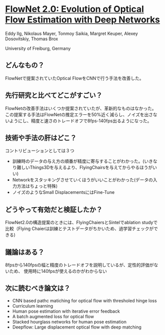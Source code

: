 # [FlowNet 2.0: Evolution of Optical Flow Estimation with Deep Networks](https://arxiv.org/abs/1612.01925)
Eddy Ilg, Nikolaus Mayer, Tonmoy Saikia, Margret Keuper, Alexey Dosovitskiy, Thomas Brox

University of Freiburg, Germany

## どんなもの？
FlowNetで提案されていたOptical FlowをCNNで行う手法を改善した。

## 先行研究と比べてどこがすごい？
FlowNetの改善手法はいくつか提案されていたが、革新的なものはなかった。
この提案する手法はFlowNetの推定エラーを50%近く減らし、ノイズを出さないようにし、精度と速さのトレードオフで8fps-140fps出るようになった。

## 技術や手法の肝はどこ？
コントリビューションとしては３つ
* 訓練時のデータの与え方の順番が精度に寄与することがわかった。(いきなり難しいThings3Dを与えるより、FlyingChairsを与えてからやるほうがいい)
* Networkをスタッキングさせていくほうがいいことがわかった(データの入力方法はちょっと特殊)
* ノイズのようなSmall DisplacementsにはFine-Tune

## どうやって有効だと検証したか？
FlowNet2.0の構造提案のときには、FlyingChaiersとSintelでablation studyで比較（Flying Chaierは訓練とテストデータがちかいため、過学習チェックができる)

## 議論はある？
8fpsから140fpsの幅と精度のトレードオフを説明しているが、定性的評価がないため、
使用時に140fpsが使えるのかがわからない

## 次に読むべき論文は？
* CNN based pathc matiching for optical flow with thresholed hinge loss
* Curriculum learning
* Human pose estimation with iterative error feedback
* A batch augmented loss for optical flow
* Stacked hourglass networks for human pose estimation
* Deepflow: Large displacement optical flow with deep matching
